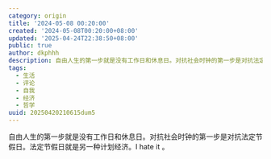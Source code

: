 ```yaml
---
category: origin
title: '2024-05-08 00:20:00'
created: '2024-05-08T00:20:00+08:00'
updated: '2025-04-24T22:38:50+08:00'
public: true
author: dkphhh
description: 自由人生的第一步就是没有工作日和休息日。对抗社会时钟的第一步是对抗法定节假日。法定节假日就是另一种计划经济……
tags:
  - 生活
  - 评论
  - 自我
  - 经济
  - 哲学
uuid: 20250420210615dum5
---
```


自由人生的第一步就是没有工作日和休息日。对抗社会时钟的第一步是对抗法定节假日。法定节假日就是另一种计划经济。I hate it 。
